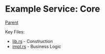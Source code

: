 Example Service: Core
==================================

[Parent](../../README.md)

Key Files:

* [lib.rs](src/lib.rs) - Construction
* [impl.rs](src/impl.rs) - Business Logic